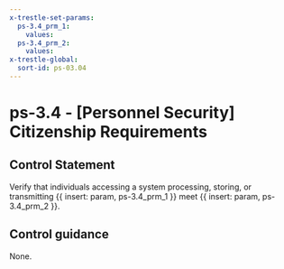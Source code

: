 ```yaml
---
x-trestle-set-params:
  ps-3.4_prm_1:
    values:
  ps-3.4_prm_2:
    values:
x-trestle-global:
  sort-id: ps-03.04
---
```


# ps-3.4 - \[Personnel Security\] Citizenship Requirements

## Control Statement

Verify that individuals accessing a system processing, storing, or transmitting {{ insert: param, ps-3.4_prm_1 }} meet {{ insert: param, ps-3.4_prm_2 }}.

## Control guidance

None.
